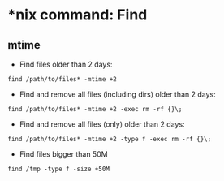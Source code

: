 # *nix command: Find

## mtime

* Find files older than 2 days:

`find /path/to/files* -mtime +2`

* Find and remove all files (including dirs) older than 2 days:

`find /path/to/files* -mtime +2 -exec rm -rf {}\;`

* Find and remove all files (only) older than 2 days:

`find /path/to/files* -mtime +2 -type f -exec rm -rf {}\;`

* Find files bigger than 50M

`find /tmp -type f -size +50M`
